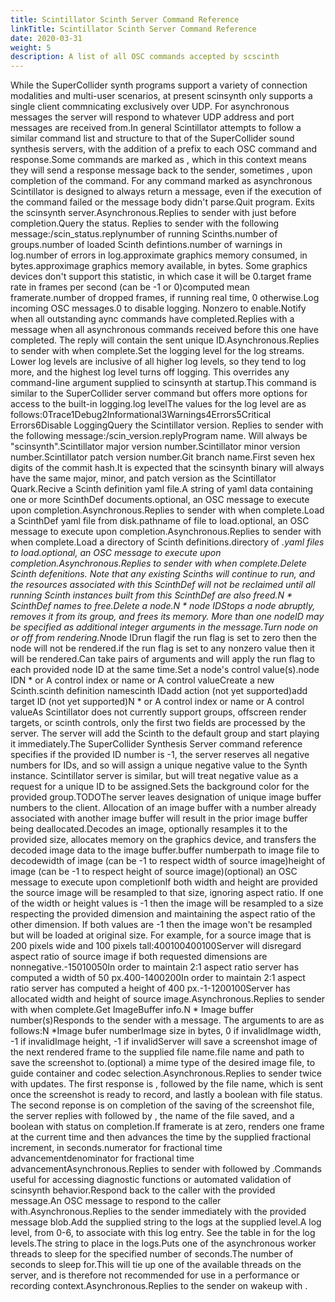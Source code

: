 ```yaml
---
title: Scintillator Scinth Server Command Reference
linkTitle: Scintillator Scinth Server Command Reference
date: 2020-03-31
weight: 5
description: A list of all OSC commands accepted by scscinth
---
```

While the SuperCollider synth programs support a variety of connection modalities and multi-user scenarios, at present scinsynth only supports a single client commnicating exclusively over UDP. For asynchronous messages the server will respond to whatever UDP address and port messages are received from.In general Scintillator attempts to follow a similar command list and structure to that of the SuperCollider sound synthesis servers, with the addition of a  prefix to each OSC command and response.Some commands are marked as , which in this context means they will send a response message back to the sender, sometimes , upon completion of the command. For any command marked as asynchronous Scintillator is designed to always return a message, even if the execution of the command failed or the message body didn't parse.Quit program. Exits the scinsynth server.Asynchronous.Replies to sender with  just before completion.Query the status. Replies to sender with the following message:/scin_status.replynumber of running Scinths.number of groups.number of loaded Scinth defintions.number of warnings in log.number of errors in log.approximate graphics memory consumed, in bytes.approximage graphics memory available, in bytes. Some graphics devices don't support this statistic, in which case it will be 0.target frame rate in frames per second (can be -1 or 0)computed mean framerate.number of dropped frames, if running real time, 0 otherwise.Log incoming OSC messages.0 to disable logging. Nonzero to enable.Notify when all outstanding aync commands have completed.Replies with a  message when all asynchronous commands received before this one have completed. The reply will contain the sent unique ID.Asynchronous.Replies to sender with  when complete.Set the logging level for the log streams. Lower log levels are inclusive of all higher log levels, so they tend to log more, and the highest log level turns off logging. This overrides any command-line argument supplied to scinsynth at startup.This command is similar to the SuperCollider server command  but offers more options for access to the built-in logging.log levelThe values for the log level are as follows:0Trace1Debug2Informational3Warnings4Errors5Critical Errors6Disable LoggingQuery the Scintillator version. Replies to sender with the following message:/scin_version.replyProgram name. Will always be "scinsynth".Scintillator major version number.Scintillator minor version number.Scintillator patch version number.Git branch name.First seven hex digits of the commit hash.It is expected that the scinsynth binary will always have the same major, minor, and patch version as the Scintillator Quark.Recive a Scinth definition yaml file.A string of yaml data containing one or more ScinthDef documents.optional, an OSC message to execute upon completion.Asynchronous.Replies to sender with  when complete.Load a ScinthDef yaml file from disk.pathname of file to load.optional, an OSC message to execute upon completion.Asynchronous.Replies to sender with  when complete.Load a directory of Scinth definitions.directory of *.yaml files to load.optional, an OSC message to execute upon completion.Asynchronous.Replies to sender with  when complete.Delete Scinth defenitions. Note that any existing Scinths will continue to run, and the resources associated with this ScinthDef will not be reclaimed until all running Scinth instances built from this ScinthDef are also freed.N * ScinthDef names to free.Delete a node.N * node IDStops a node abruptly, removes it from its group, and frees its memory. More than one nodeID may be specified as additional integer arguments in the message.Turn node on or off from rendering.N*node IDrun flagif the run flag is set to zero then the node will not be rendered.if the run flag is set to any nonzero value then it will be rendered.Can take pairs of arguments and will apply the run flag to each provided node ID at the same time.Set a node's control value(s).node IDN * or A control index or name or A control valueCreate a new Scinth.scinth definition namescinth IDadd action (not yet supported)add target ID (not yet supported)N * or A control index or name or A control valueAs Scintillator does not currently support groups, offscreen render targets, or scinth controls, only the first two fields are processed by the server. The server will add the Scinth to the default group and start playing it immediately.The SuperCollider Synthesis Server command reference specifies if the provided ID number is -1, the server reserves all negative numbers for IDs, and so will assign a unique negative value to the Synth instance. Scintillator server is similar, but will treat  negative value as a request for a unique ID to be assigned.Sets the background color for the provided group.TODOThe server leaves designation of unique image buffer numbers to the client. Allocation of an image buffer with a number already associated with another image buffer will result in the prior image buffer being deallocated.Decodes an image, optionally resamples it to the provided size, allocates memory on the graphics device, and transfers the decoded image data to the image buffer.buffer numberpath to image file to decodewidth of image (can be -1 to respect width of source image)height of image (can be -1 to respect height of source image)(optional) an OSC message to execute upon completionIf both width and height are provided the source image will be resampled to that size, ignoring aspect ratio. If one of the width or height values is -1 then the image will be resampled to a size respecting the provided dimension and maintaining the aspect ratio of the other dimension. If both values are -1 then the image won't be resampled but will be loaded at original size. For example, for a source image that is 200 pixels wide and 100 pixels tall:400100400100Server will disregard aspect ratio of source image if both requested dimensions are nonnegative.-15010050In order to maintain 2:1 aspect ratio server has computed a width of 50 px.400-1400200In order to maintain 2:1 aspect ratio server has computed a height of 400 px.-1-1200100Server has allocated width and height of source image.Asynchronous.Replies to sender with  when complete.Get ImageBuffer info.N * Image buffer number(s)Responds to the sender with a  message. The arguments to  are as follows:N *Image bufer numberImage size in bytes, 0 if invalidImage width, -1 if invalidImage height, -1 if invalidServer will save a screenshot image of the next rendered frame to the supplied file name.file name and path to save the screenshot to.(optional) a mime type of the desired image file, to guide container and codec selection.Asynchronous.Replies to sender twice with updates. The first response is , followed by the file name, which is sent once the screenshot is ready to record, and lastly a boolean with file status. The second reponse is on completion of the saving of the screenshot file, the server replies with  followed by , the name of the file saved, and a boolean with status on completion.If framerate is at zero, renders one frame at the current time and then advances the time by the supplied fractional increment, in seconds.numerator for fractional time advancementdenominator for fractional time advancementAsynchronous.Replies to sender with  followed by .Commands useful for accessing diagnostic functions or automated validation of scinsynth behavior.Respond back to the caller with the provided message.An OSC message to respond to the caller with.Asynchronous.Replies to the sender immediately with the provided message blob.Add the supplied string to the logs at the supplied level.A log level, from 0-6, to associate with this log entry. See the table in  for the log levels.The string to place in the logs.Puts one of the asynchronous worker threads to sleep for the specified number of seconds.The number of seconds to sleep for.This will tie up one of the available threads on the server, and is therefore not recommended for use in a performance or recording context.Asynchronous.Replies to the sender on wakeup with .